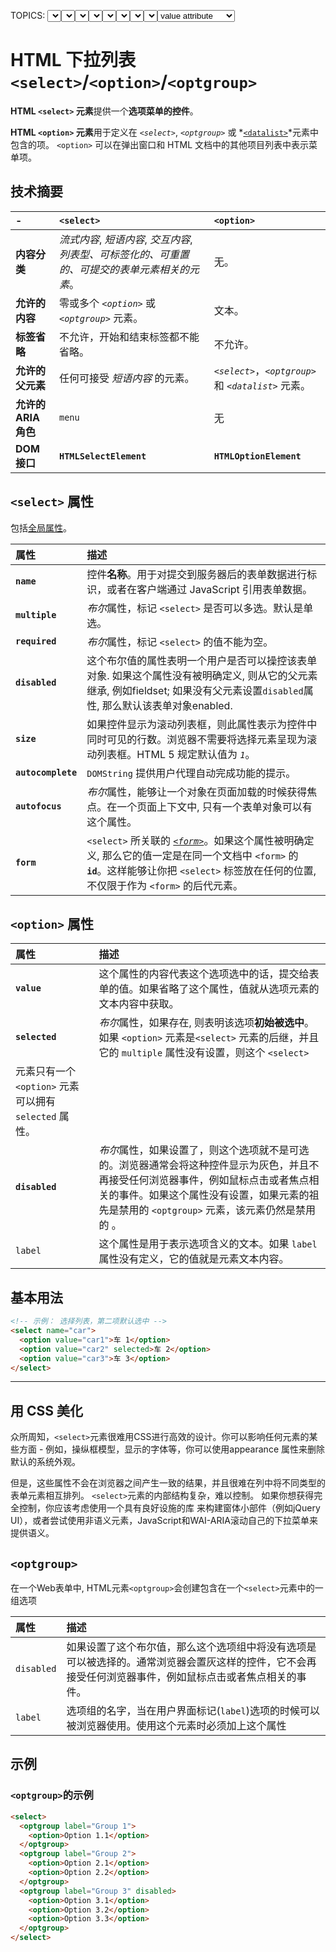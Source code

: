 TOPICS: <select>
        <option>
        <optgroup>
        <select> name attribute
        <select> multiple attribute
        <select> required attribute
        <select> disabled attribute
        <select> size attribute
        <select> autocomplete attribute
        <select> autofocus attribute
        <select> form attribute
        <option> value attribute
        <option> selected attribute
        <option> disabled attribute
        <option> label attribute

# HTML 下拉列表 `<select>`/`<option>`/`<optgroup>`

**HTML `<select>` 元素**提供一个**选项菜单的控件**。

**HTML `<option>` 元素**用于定义在 *`<select>`*, *`<optgroup>`* 或
*[`<datalist>`](/zh-hans/webfrontend/<datalist>)*元素中包含的项。
`<option>` 可以在弹出窗口和 HTML 文档中的其他项目列表中表示菜单项。

## 技术摘要

| - | `<select>` | `<option>` |
| :-- | :-- | :-- |
| **内容分类** | *流式内容*, *短语内容*, *交互内容*, *列表型、可标签化的、可重置的、可提交的表单元素相关的元素*。| 无。|
| **允许的内容** | 零或多个 *`<option>`* 或 *`<optgroup>`* 元素。| 文本。|
| **标签省略** | 不允许，开始和结束标签都不能省略。| 不允许。|
| **允许的父元素** | 任何可接受 *短语内容* 的元素。| *`<select>`*，*`<optgroup>`* 和 *`<datalist>`* 元素。|
| **允许的 ARIA 角色** | `menu` | 无 |
| **DOM 接口** | **`HTMLSelectElement`** | **`HTMLOptionElement`** |

## `<select>` 属性

包括[全局属性](/zh-hans/webfrontend/HTML_Global_Attributes)。

| 属性 | 描述 |
| :-- | :-- |
| **`name`** | 控件**名称**。用于对提交到服务器后的表单数据进行标识，或者在客户端通过 JavaScript 引用表单数据。|
| **`multiple`** | *布尔*属性，标记 `<select>` 是否可以多选。默认是单选。|
| **`required`** | *布尔*属性，标记 `<select>` 的值不能为空。|
| **`disabled`** | 这个布尔值的属性表明一个用户是否可以操控该表单对象. 如果这个属性没有被明确定义, 则从它的父元素继承, 例如fieldset; 如果没有父元素设置`disabled`属性, 那么默认该表单对象enabled. |
| **`size`** | 如果控件显示为滚动列表框，则此属性表示为控件中同时可见的行数。浏览器不需要将选择元素呈现为滚动列表框。HTML 5 规定默认值为 *`1`*。|
| **`autocomplete`** | `DOMString` 提供用户代理自动完成功能的提示。|
| **`autofocus`** | *布尔*属性，能够让一个对象在页面加载的时候获得焦点。在一个页面上下文中, 只有一个表单对象可以有这个属性。|
| **`form`** | `<select>` 所关联的 *[`<form>`](/zh-hans/webfrontend/<form>)*。如果这个属性被明确定义, 那么它的值一定是在同一个文档中 `<form>` 的 **`id`**。这样能够让你把 `<select>` 标签放在任何的位置, 不仅限于作为 `<form>` 的后代元素。|

## `<option>` 属性

| 属性 | 描述 |
| :-- | :-- |
| **`value`** | 这个属性的内容代表这个选项选中的话，提交给表单的值。如果省略了这个属性，值就从选项元素的文本内容中获取。|
| **`selected`** | *布尔*属性，如果存在, 则表明该选项**初始被选中**。如果 `<option>` 元素是`<select>` 元素的后继，并且它的 `multiple` 属性没有设置，则这个 `<select>`
元素只有一个 `<option>` 元素可以拥有 `selected` 属性。|
| **`disabled`** | *布尔*属性，如果设置了，则这个选项就不是可选的。浏览器通常会将这种控件显示为灰色，并且不再接受任何浏览器事件，例如鼠标点击或者焦点相关的事件。如果这个属性没有设置，如果元素的祖先是禁用的 `<optgroup>` 元素，该元素仍然是禁用的 。|
| `label` | 这个属性是用于表示选项含义的文本。如果 `label` 属性没有定义，它的值就是元素文本内容。|

## 基本用法

```html
<!-- 示例： 选择列表，第二项默认选中 -->
<select name="car">
  <option value="car1">车 1</option>
  <option value="car2" selected>车 2</option>
  <option value="car3">车 3</option>
</select>
```

***

## 用 CSS 美化

众所周知，`<select>`元素很难用CSS进行高效的设计。你可以影响任何元素的某些方面 - 例如，操纵框模型，显示的字体等，你可以使用appearance 属性来删除默认的系统外观。

但是，这些属性不会在浏览器之间产生一致的结果，并且很难在列中将不同类型的表单元素相互排列。 `<select>`元素的内部结构复杂，难以控制。 如果你想获得完全控制，你应该考虑使用一个具有良好设施的库
来构建窗体小部件（例如jQuery UI），或者尝试使用非语义元素，JavaScript和WAI-ARIA滚动自己的下拉菜单来提供语义。

## `<optgroup>`

在一个Web表单中, HTML元素`<optgroup>`会创建包含在一个`<select>`元素中的一组选项

| 属性 | 描述 |
| :-- | :-- |
| `disabled` | 如果设置了这个布尔值，那么这个选项组中将没有选项是可以被选择的。通常浏览器会置灰这样的控件，它不会再接受任何浏览器事件，例如鼠标点击或者焦点相关的事件。|
| `label` | 选项组的名字，当在用户界面标记(`label`)选项的时候可以被浏览器使用。使用这个元素时必须加上这个属性 |

## 示例

### `<optgroup>`的示例

```html
<select>
  <optgroup label="Group 1">
    <option>Option 1.1</option>
  </optgroup>
  <optgroup label="Group 2">
    <option>Option 2.1</option>
    <option>Option 2.2</option>
  </optgroup>
  <optgroup label="Group 3" disabled>
    <option>Option 3.1</option>
    <option>Option 3.2</option>
    <option>Option 3.3</option>
  </optgroup>
</select>
```
